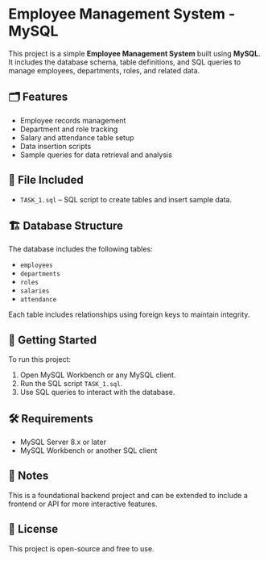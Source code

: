 # Employee Management System - MySQL

This project is a simple **Employee Management System** built using **MySQL**. It includes the database schema, table definitions, and SQL queries to manage employees, departments, roles, and related data.

## 🗂️ Features

- Employee records management  
- Department and role tracking  
- Salary and attendance table setup  
- Data insertion scripts  
- Sample queries for data retrieval and analysis  

## 📁 File Included

- `TASK_1.sql` – SQL script to create tables and insert sample data.

## 🏗️ Database Structure

The database includes the following tables:
- `employees`  
- `departments`  
- `roles`  
- `salaries`  
- `attendance`  

Each table includes relationships using foreign keys to maintain integrity.

## 🚀 Getting Started

To run this project:

1. Open MySQL Workbench or any MySQL client.
2. Run the SQL script `TASK_1.sql`.
3. Use SQL queries to interact with the database.

## 🛠️ Requirements

- MySQL Server 8.x or later
- MySQL Workbench or another SQL client

## 📌 Notes

This is a foundational backend project and can be extended to include a frontend or API for more interactive features.

## 📄 License

This project is open-source and free to use.
